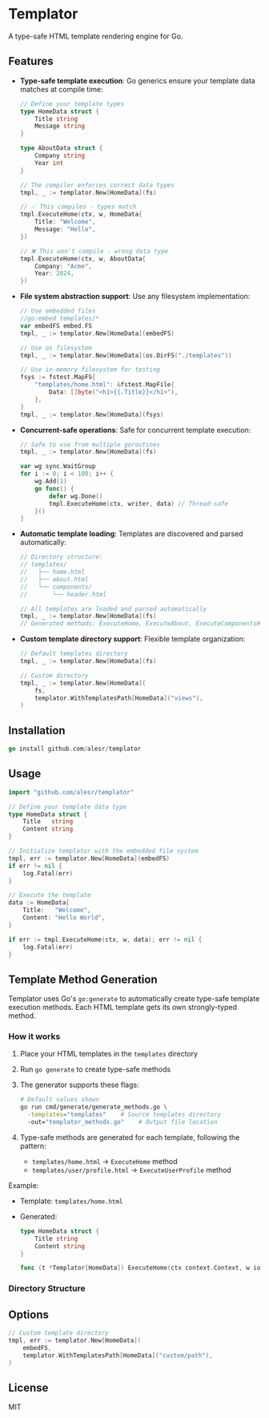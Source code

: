 # Templator

A type-safe HTML template rendering engine for Go.

## Features

- **Type-safe template execution**: Go generics ensure your template data matches at compile time:

  ```go
  // Define your template types
  type HomeData struct {
      Title string
      Message string
  }

  type AboutData struct {
      Company string
      Year int
  }

  // The compiler enforces correct data types
  tmpl, _ := templator.New[HomeData](fs)
  
  // ✅ This compiles - types match
  tmpl.ExecuteHome(ctx, w, HomeData{
      Title: "Welcome",
      Message: "Hello",
  })

  // ❌ This won't compile - wrong data type
  tmpl.ExecuteHome(ctx, w, AboutData{
      Company: "Acme",
      Year: 2024,
  })
  ```

- **File system abstraction support**: Use any filesystem implementation:

  ```go
  // Use embedded files
  //go:embed templates/*
  var embedFS embed.FS
  tmpl, _ := templator.New[HomeData](embedFS)

  // Use os filesystem
  tmpl, _ := templator.New[HomeData](os.DirFS("./templates"))

  // Use in-memory filesystem for testing
  fsys := fstest.MapFS{
      "templates/home.html": &fstest.MapFile{
          Data: []byte("<h1>{{.Title}}</h1>"),
      },
  }
  tmpl, _ := templator.New[HomeData](fsys)
  ```

- **Concurrent-safe operations**: Safe for concurrent template execution:
  
  ```go
  // Safe to use from multiple goroutines
  tmpl, _ := templator.New[HomeData](fs)
  
  var wg sync.WaitGroup
  for i := 0; i < 100; i++ {
      wg.Add(1)
      go func() {
          defer wg.Done()
          tmpl.ExecuteHome(ctx, writer, data) // Thread-safe
      }()
  }
  ```

- **Automatic template loading**: Templates are discovered and parsed automatically:

  ```go
  // Directory structure:
  // templates/
  //   ├── home.html
  //   ├── about.html
  //   └── components/
  //       └── header.html
  
  // All templates are loaded and parsed automatically
  tmpl, _ := templator.New[HomeData](fs)
  // Generated methods: ExecuteHome, ExecuteAbout, ExecuteComponentsHeader
  ```

- **Custom template directory support**: Flexible template organization:

  ```go
  // Default templates directory
  tmpl, _ := templator.New[HomeData](fs)
  
  // Custom directory
  tmpl, _ := templator.New[HomeData](
      fs,
      templator.WithTemplatesPath[HomeData]("views"),
  )
  ```

## Installation

```go
go install github.com/alesr/templator
```

## Usage

```go
import "github.com/alesr/templator"

// Define your template data type
type HomeData struct {
    Title   string
    Content string
}

// Initialize templator with the embedded file system
tmpl, err := templator.New[HomeData](embedFS)
if err != nil {
    log.Fatal(err)
}

// Execute the template
data := HomeData{
    Title:   "Welcome",
    Content: "Hello World",
}

if err := tmpl.ExecuteHome(ctx, w, data); err != nil {
    log.Fatal(err)
}
```

## Template Method Generation

Templator uses Go's `go:generate` to automatically create type-safe template execution methods. Each HTML template gets its own strongly-typed method.

### How it works

1. Place your HTML templates in the `templates` directory
2. Run `go generate` to create type-safe methods
3. The generator supports these flags:

   ```bash
   # Default values shown
   go run cmd/generate/generate_methods.go \
     -templates="templates"    # Source templates directory
     -out="templator_methods.go"    # Output file location
   ```

4. Type-safe methods are generated for each template, following the pattern:
   - `templates/home.html` → `ExecuteHome` method
   - `templates/user/profile.html` → `ExecuteUserProfile` method

Example:

- Template: `templates/home.html`
- Generated:

  ```go
  type HomeData struct {
      Title string
      Content string
  }
  
  func (t *Templator[HomeData]) ExecuteHome(ctx context.Context, w io.Writer, data HomeData) error
  ```

### Directory Structure

## Options

```go
// Custom template directory
tmpl, err := templator.New[HomeData](
    embedFS, 
    templator.WithTemplatesPath[HomeData]("custom/path"),
)
```

## License

MIT
